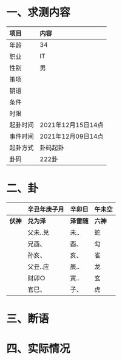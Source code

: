 # 一、求测内容
|项目|内容|
|:-|:-|
|年龄|34|
|职业|IT|
|性别|男|
|策项||
|钥语||
|条件||
|时限||
|起卦时间|2021年12月15日14点|
|事件时间|2021年12月09日14点|
|起卦方式|卦码起卦|
|卦码|222卦|

# 二、卦
||辛丑年庚子月|辛卯日|午未空|
|:-|:-|:-|:-|
|**伏神**|**兑为泽**|**泽雷随**|**六神**|
||父未..兑|未..|蛇|
||兄酉、|酉、|勾|
||孙亥、|亥、|雀|
||父丑..应|辰..|龙|
||财卯○|寅..|玄|
||官巳、|子、|虎|


# 三、断语

# 四、实际情况